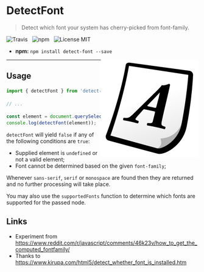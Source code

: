# DetectFont

> Detect which font your system has cherry-picked from font-family.

![Travis](http://img.shields.io/travis/Wildhoney/DetectFont.svg?style=flat-square)
&nbsp;
![npm](http://img.shields.io/npm/v/detect-font.svg?style=flat-square)
&nbsp;
![License MIT](http://img.shields.io/badge/License-MIT-lightgrey.svg?style=flat-square)

* **npm:** `npm install detect-font --save`

<img src="media/font.png" align="right" />

---

## Usage

```javascript
import { detectFont } from 'detect-font';

// ...

const element = document.querySelector('...');
console.log(detectFont(element));
```

`detectFont` will yield `false` if any of the following conditions are `true`:

* Supplied element is `undefined` or not a valid element;
* Font cannot be determined based on the given `font-family`;

Whenever `sans-serif`, `serif` or `monospace` are found then they are returned and no further processing will take place.

You may also use the `supportedFonts` function to determine which fonts are supported for the passed node.

## Links

* Experiment from https://www.reddit.com/r/javascript/comments/46k23v/how_to_get_the_computed_fontfamily/
* Thanks to https://www.kirupa.com/html5/detect_whether_font_is_installed.htm
